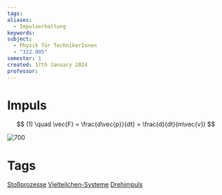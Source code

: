 ```yaml
---
tags: 
aliases:
  - Impulserhaltung
keywords: 
subject:
  - Physik für TechnikerInnen
  - "322.005"
semester: 1
created: 17th January 2024
professor:
---
```

 

# Impuls

$$
(1) \quad \vec{F} = \frac{d\vec{p}}{dt} = \frac{d}{dt}(m\vec{v})
$$

![700](assets/Pasted%20image%2020240117123718.png)


# Tags


[Stoßprozesse](Stoßprozesse.md)
[Vielteilchen-Systeme](Vielteilchen-Systeme.md)
[Drehimpuls](../Drehimpuls.md)

